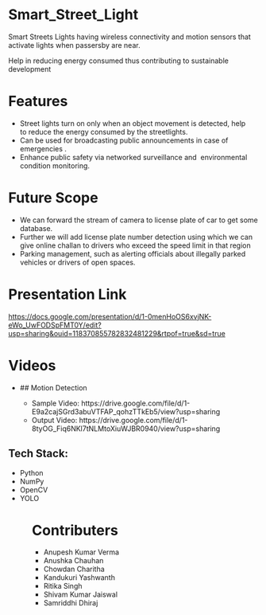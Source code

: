 # Smart_Street_Light
<p>Smart Streets Lights having wireless connectivity and motion sensors that activate lights when passersby are near.<p/>
<p>Help in reducing energy consumed thus contributing to sustainable development</p>

# Features
<ul>
  <li>Street lights turn on only when an object movement is detected, help to reduce the energy consumed by the streetlights.</li>
  <li>Can be used for broadcasting public announcements in case of emergencies .</li>
  <li>Enhance public safety via networked surveillance and  environmental condition monitoring.</li>
 </ul>

# Future Scope
<ul>
  <li>We can forward the stream of camera to license plate of car to get some database.</li>
  <li>Further we will add license plate number detection using which we can give online challan to drivers who exceed the speed limit in that region</li>
  <li>Parking management, such as alerting officials about illegally parked vehicles or drivers of open spaces.</li>
 </ul>
 
# Presentation Link
https://docs.google.com/presentation/d/1-0menHoOS6xvjNK-eWo_UwFODSpFMT0Y/edit?usp=sharing&ouid=118370855782832481229&rtpof=true&sd=true

# Videos
<ul>
   <li>## Motion Detection</li>
    <ul>
      <li>Sample Video: https://drive.google.com/file/d/1-E9a2cajSGrd3abuVTFAP_qohzTTkEb5/view?usp=sharing</li>
      <li>Output Video: https://drive.google.com/file/d/1-8tyOG_Fiq6NKl7tNLMtoXiuWJBR0940/view?usp=sharing</li>
    </ul>
  </ul>
  
  ## Tech Stack:
<ul>
  <li>Python</li>
  <li>NumPy</li>
  <li>OpenCV</li>
  <li>YOLO</li>
 <ul/>
  
  # Contributers
  <ul>
    <li>Anupesh Kumar Verma</li>
    <li>Anushka Chauhan</li>
    <li>Chowdan Charitha</li>
    <li>Kandukuri Yashwanth</li>
    <li>Ritika Singh</li>
    <li>Shivam Kumar Jaiswal</li>
    <li>Samriddhi Dhiraj</li>
  </ul>
